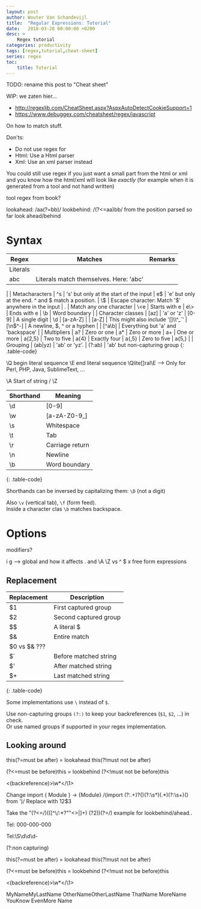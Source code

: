 ```yaml
---
layout: post
author: Wouter Van Schandevijl
title:  "Regular Expressions: Tutorial"
date:   2018-03-28 00:00:00 +0200
desc: >
    Regex tutorial
categories: productivity
tags: [regex,tutorial,cheat-sheet]
series: regex
toc:
    title: Tutorial
---
```


TODO: rename this post to "Cheat sheet"

WIP: we zaten hier...
- http://regexlib.com/CheatSheet.aspx?AspxAutoDetectCookieSupport=1
- https://www.debuggex.com/cheatsheet/regex/javascript

On how to match stuff.

Don'ts:
- Do not use regex for
- Html: Use a Html parser
- Xml: Use an xml parser instead

You could still use regex if you just want a small part from the html or xml
and you know how the html/xml will look like *exactly* (for example when it is
generated from a tool and not hand written)


tool regex from book?


lookahead: /aa(?=bb)/
lookbehind: /(?<=aa)bb/
from the position parsed so far look ahead/behind

<!--more-->


# Syntax


| Regex      | Matches                                                 | Remarks
|------------|---------------------------------------------------------|--------
| Literals
| abc        | Literals match themselves. Here: 'abc'
|
| Metacharacters
| ^s         | 's' but only at the start of the input
| e$         | 'e' but only at the end. ^ and $ match a position.
| \\$        | Escape character: Match '$' anywhere in the input
| .          | Match any one character
| \<e        | Starts with e
| e\>        | Ends with e
| \b         | Word boundary
| 
| Character classes
| [az]       | 'a' or 'z'
| [0-9]      | A single digit                                          | \d
| [a-zA-Z]   |
| [a-Z]      | This might also include '[]\\^_`'
| [\n$^-]    | A newline, $, ^ or a hyphen                             |
| [^a\b]     | Everything but 'a' and 'backspace'
|
| Multipliers
| a?         | Zero or one
| a*         | Zero or more
| a+         | One or more
| a{2,5}     | Two to five
| a{4}       | Exactly four
| a{,5}      | Zero to five                                            | a{5,}
|
| Grouping
| (ab\|yz)   | 'ab' or 'yz'.
| (?:ab)     | 'ab' but non-capturing group
{: .table-code}


\Q begin literal sequence
\E end literal sequence
\Qlite[]ral\E --> Only for Perl, PHP, Java, SublimeText, ...

\A Start of string / \Z

| Shorthand | Meaning
|--------|--------
| \d     | [0-9]
| \w     | [a-zA-Z0-9_]
| \s     | Whitespace
| \t     | Tab
| \r     | Carriage return
| \n     | Newline
| \b     | Word boundary
{: .table-code}

Shorthands can be inversed by capitalizing them: `\D` (not a digit)

Also `\v` (vertical tab), `\f` (form feed).  
Inside a character clas `\b` matches backspace.

# Options

modifiers?

i
g --> global and how it affects . and \A \Z vs ^ $
x free form expressions

## Replacement

| Replacement | Description
|-------------|------------
| $1          | First captured group
| $2          | Second captured group
| $$          | A literal $
| $&          | Entire match
| $0 vs $& ???
| $`          | Before matched string
| $'          | After matched string
| $+          | Last matched string
{: .table-code}

Some implementations use `\` instead of `$`.

Use non-capturing groups `(?:)` to keep your backreferences (`$1`, `$2`, ...) in check.  
Or use named groups if supported in your regex implementation.


## Looking around

this(?=must be after) = lookahead
this(?!must not be after)

(?<=must be before)this = lookbehind
(?<!must not be before)this

<(backreference)>\w*</\1>




Change import { Module } -> {Module}
/(import (?:.+)?\{)(?:\s*)(.*)(?:\s+)(\} from ')/ Replace with $1$2$3



Take the "(?<=/)(([^\\/:*?""<>|]+) (?2))(?=/) example for lookbehind/ahead..


Tel: 000-000-000

Tel:\S\d\d\d-

(?:non capturing)

this(?=must be after) = lookahead
this(?!must not be after)

(?<=must be before)this = lookbehind
(?<!must not be before)this

<(backreference)>\w*</\1>

<Name>MyName</Name><LastName>MyLastName</LastName>
<Name>OtherName</Name><LastName>OtherLastName</LastName>
<Name>ThatName</Name>
<Name>MoreName</Name>
<Name>YouKnow</Name>
<Name>EvenMore</Name>
<Name>Name</Name>














[advanced-cheat-sheet]: https://www.cheatography.com/davechild/cheat-sheets/regular-expressions/
